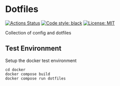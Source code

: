 # Dotfiles

[![Actions Status](https://github.com/hofbi/dotfiles/workflows/CI/badge.svg)](https://github.com/hofbi/dotfiles)
[![Code style: black](https://img.shields.io/badge/code%20style-black-000000.svg)](https://github.com/psf/black)
[![License: MIT](https://img.shields.io/badge/License-MIT-blue.svg)](/LICENSE.md)

Collection of config and dotfiles

## Test Environment

Setup the docker test environment

```shell
cd docker
docker compose build
docker compose run dotfiles
```
